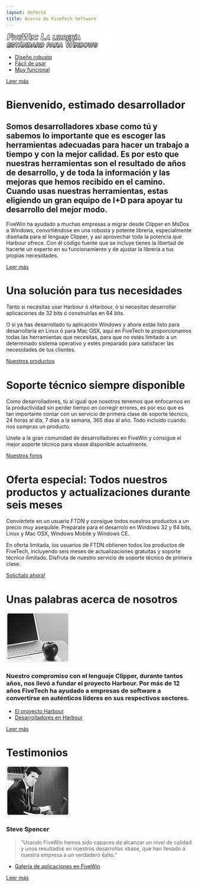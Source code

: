 ```yaml
---
layout: defecto
title: Acerca de FiveTech Software
---
```


<div id="content">
        <div class="row-1">
          <div class="wrapper">
            <div class="col-1">
              <div class="info-box">
                <div class="wrapper"> <img src="images/box-title-es.png" alt="FIVEWIN: La librería estándard para Windows" />
                  <ul>
                    <li><a href="http://wiki.fivetechsoft.com/doku.php?id=fivewin_arquitectura">Diseño robusto</a></li>
                    <li><a href="http://wiki.fivetechsoft.com/doku.php?id=fivewin_tutorial_es">Fácil de usar</a></li>
                    <li><a href="http://forums.fivetechsupport.com/viewtopic.php?f=17&t=24170">Muy funcional</a></li>
                  </ul>
                  <span><a href="http://wiki.fivetechsoft.com">Leer más</a></span> </div>
              </div>
            </div>
            <div class="col-2">
              <div class="title"><h1>Bienvenido, estimado desarrollador</h1></div>
              <h2>Somos desarrolladores xbase como tú y sabemos lo importante que es escoger las herramientas adecuadas 
              	  para hacer un trabajo a tiempo y con la mejor calidad. Es por esto que nuestras herramientas son el 
              	  resultado de años de desarrollo, y de toda la información y las mejoras que hemos recibido en el 
              	  camino. Cuando usas nuestras herramientas, estas eligiendo un gran equipo de I+D para apoyar tu 
              	  desarrollo del mejor modo.</h2>
              <div class="indent-left">
                <p>FiveWin ha ayudado a muchas empresas a migrar desde Clipper en MsDos a Windows, convirtiéndose en una robusta y potente
                	librería, especialmente diseñada para el lenguaje Clipper, y así aprovechar toda la potencia que Harbour ofrece. Con él código fuente que se incluye
                	tienes la libertad de hacerte un experto en su funcionamiento y de ajustar la librería a tus propias necesidades.</p>
                <a href="http://wiki.fivetechsoft.com/doku.php?id=fivewin_documentation" class="link"><span><span>Leer más</span></span></a>
                <div class="clear"></div>
              </div>
            </div>
          </div>
        </div>
        <div class="row-2">
          <div class="line-ver-1">
            <div class="line-ver-2">
              <div class="wrapper-1">
                <div class="col-1">
                  <div class="title-1"><h1>Una solución para tus necesidades</h1></div>
                  <div class="info-box-1">
                    <p>Tanto si necesitas usar Harbour ó xHarbour, ó si necesitas desarrollar aplicaciones de 32 
                    	 bits ó construirlas en 64 bits.</p>
                    <p class="extra">O si ya has desarrollado tu aplicación Windows y ahora estás listo para
                    	               desarrollarla en Linux ó para Mac OSX, aquí en FiveTech te proporcionamos
                    	               todas las herramientas que necesitas, para que no estés limitado a un 
                    	               determinado sistema operativo y estés preparado para satisfacer las 
                    	               necesidades de tus clientes.</p>
                    <a href="productos.html" class="link-1">Nuestros productos</a> </div>
                </div>
                <div class="col-2">
                  <div class="title-1"><h1>Soporte técnico siempre disponible</h1></div>
                  <div class="info-box-2">
                    <p>Como desarrolladores, tú al igual que nosotros tenemos que enfocarnos en la productividad sin perder tiempo 
              	  en corregir errores, es por eso que es tan importante contar con un servicio de primera clase de soporte técnico, 
              	  24 horas al día, 7 dias a la semana, 365 dias al año. Todo incluido cuando nos compras un producto.</p>
                    <p class="extra">Unete a la gran comunidad de desarrolladores en FiveWin y consigue el mejor soporte técnico para xbase 
                	 disponible actualmente.</p>
                    <a href="http://forums.fivetechsupport.com" class="link-1">Nuestros foros</a> </div>
                </div>
                <div class="col-3">
                  <div class="title-1"><h1>Oferta especial: Todos nuestros productos y actualizaciones durante seis meses</h1></div>
                  <div class="info-box-3">
                    <p>Conviértete en un usuario FTDN y consigue todos nuestros productos a un precio muy asequible. 
                    	 Prepárate para el desarrolo en Windows 32 y 64 bits, Linux y Mac OSX, Windows Mobile y Windows CE.</p>
                    <p class="extra">En oferta limitada, los usuarios de FTDN obtienen todos los productos de FiveTech, 
                    	 incluyendo seis meses de actualizaciones gratuitas y soporte técnico ilimitado. Disfruta de 
                    	 nuestro servicio de soporte técnico de primera clase.</p>
                    <a href="https://www.fivetechsoft.com/secure/spanish/comprar.html" class="link-1">Solicítalo ahora!</a> </div>
                  </div>
                </div>
                <div class="clear"></div>
              </div>
            </div>
          </div>
        </div>
<div class="row-3">
          <div class="wrapper">
            <div class="box">
              <div class="border-top">
                <div class="border-bot">
                  <div class="border-left">
                    <div class="border-right">
                      <div class="corner-top-left">
                        <div class="corner-top-right">
                          <div class="corner-bot-left">
                            <div class="corner-bot-right">
                              <div class="line-ver-3">
                                <div class="inner">
                                  <div class="wrapper">
                                    <div class="col-1">
                                      <div class="title-2"><h1>Unas palabras acerca de nosotros</h1></div>
                                      <img src="images/1page-img1.jpg" class="fleft" alt="" />
                                      <h3>Nuestro compromiso con el lenguaje Clipper, durante tantos años, 
                                      	  nos llevó a fundar el proyecto Harbour. 
                                      	  Por más de 12 años FiveTech ha ayudado a empresas de software a
                                      	  convertirse en auténticos líderes en sus respectivos sectores.</h3>
                                      <ul class="list-1 fleft">
                                        <li><a href="harbour.github.io">El proyecto Harbour</a></li>
                                        <li><a href="https://groups.google.com/group/harbour-devel">Desarrolladores en Harbour</a></li>
                                      </ul>
                                      <div class="clear"></div>
                                      <a href="#" class="link"><span><span>Leer más</span></span></a>
                                      <div class="clear"></div>
                                    </div>
                                    <div class="col-2">
                                      <div class="title-2"><h1>Testimonios</h1></div>
                                      <img src="images/1page-img2.jpg" class="fleft" alt="" />
                                      <h3 class="extra">Steve Spencer</h3>
                                      <blockquote>
                                        <p>&ldquo;Usando FiveWin hemos sido capaces de alcanzar un nivel de calidad
                                        	y unos resultados en nuestros desarrollos xbase, que han llevado a nuestra
                                        	empresa a un verdadero éxito.&rdquo;</p>
                                      </blockquote>
                                      <ul class="list-1 fleft">
                                         <li><a href="http://forums.fivetechsupport.com/viewtopic.php?f=17&t=24170">Galería de aplicaciones en FiveWin</a></li>
                                      </ul>
                                      <div class="clear"></div>
                                      <a href="#" class="link"><span><span>Leer más</span></span></a>
                                      <div class="clear"></div>
                                    </div>
                                  </div>
                                </div>
                              </div>
                            </div>
                          </div>
                        </div>
                      </div>
                    </div>
                  </div>
                </div>
              </div>
            </div>
          </div>
        </div>
